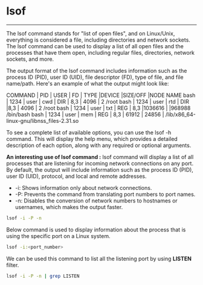 # lsof
---------------------
The lsof command stands for "list of open files", and on Linux/Unix, everything is considered a file, including directories and network sockets. The lsof command can be used to display a list of all open files and the processes that have them open, including regular files, directories, network sockets, and more.

The output format of the lsof command includes information such as the process ID (PID), user ID (UID), file descriptor (FD), type of file, and file name/path. Here's an example of what the output might look like:

COMMAND |   PID     | USER | FD  |  TYPE    |DEVICE |SIZE/OFF   |NODE NAME
bash    |   1234    | user | cwd |   DIR    | 8,3   |   4096    |  2 /root
bash    |   1234    | user | rtd |   DIR    |8,3    |   4096    | 2 /root
bash    |    1234  |  user | txt  |  REG   | 8,3   |1036616 |   |968988 /bin/bash
bash    | 1234   | user | mem   | REG |  8,3 |   61912 | 24856 |  /lib/x86_64-linux-gnu/libnss_files-2.31.so


To see a complete list of available options, you can use the lsof -h command. This will display the help menu, which provides a detailed description of each option, along with any required or optional arguments.

**An interesting use of lsof command :**  lsof command will display a list of all processes that are listening for incoming network connections on any port. By default, the output will include information such as the process ID (PID), user ID (UID), protocol, and local and remote addresses. 
    
* -i: Shows information only about network connections.
* -P: Prevents the command from translating port numbers to port names.
* -n: Disables the conversion of network numbers to hostnames or usernames, which makes the output faster.

```sh
lsof -i -P -n
```
Below command is used to display information about the process that is using the specific port on a Linux system.

```sh
lsof -i:<port_number>
```
We can be used this command to list all the listening port by using **LISTEN** filter.  

```sh
lsof -i -P -n | grep LISTEN
```
